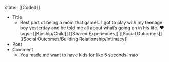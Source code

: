 state:: [[Coded]]

- Title
	- ‪Best part of being a mom that games. I got to play with my teenage boy yesterday and he told me all about what’s going on in his life. ❤️‬
	  tags:: [[Kinship/Child]] [[Shared Experiences]] [[Social Outcomes]] [[Social Outcomes/Building Relationship/Intimacy]]
- Post
- Comment
	- You made me want to have kids for like 5 seconds lmao